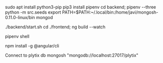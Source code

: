 sudo apt install python3-pip
pip3 install pipenv
cd backend; pipenv --three
python -m src.seeds
export PATH=$PATH:~/.local/bin:/home/javi/mongosh-0.11.0-linux/bin
mongod

./backend/start.sh
cd ./frontend; ng build --watch


pipenv shell


npm install -g @angular/cli

Connect to plytix db
mongosh "mongodb://localhost:27017/plytix"
